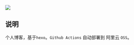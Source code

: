 ![](https://github.com/xuedongwang/hexo-blog/workflows/upload/badge.svg)
## 说明
个人博客，基于`hexo`。`Github Actions` 自动部署到 阿里云 `OSS`。